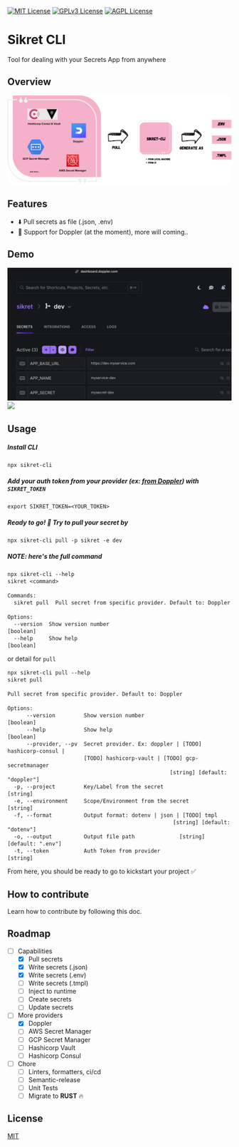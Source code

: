 
[![MIT License](https://img.shields.io/badge/License-MIT-green.svg)](https://choosealicense.com/licenses/mit/)
[![GPLv3 License](https://img.shields.io/badge/License-GPL%20v3-yellow.svg)](https://opensource.org/licenses/)
[![AGPL License](https://img.shields.io/badge/license-AGPL-blue.svg)](http://www.gnu.org/licenses/agpl-3.0)


# Sikret CLI

Tool for dealing with your Secrets App from anywhere


## Overview

![](https://github.com/firdausious/sikret-cli/blob/main/docs/overview.png)


## Features

- ⬇️ Pull secrets as file (.json, .env)
- 🔑 Support for Doppler (at the moment), more will coming..

## Demo

![](https://github.com/firdausious/sikret-cli/blob/main/docs/demo-1.png)
![](https://github.com/firdausious/sikret-cli/blob/main/docs/demo-2.gif)

## Usage

##### Install CLI
```shell
npx sikret-cli
```

##### Add your auth token from your provider (ex: [from Doppler](https://docs.doppler.com/reference/api#authentication)) with `SIKRET_TOKEN`
```shell
export SIKRET_TOKEN=<YOUR_TOKEN>
```

##### Ready to go! 🚀 Try to pull your secret by
```shell
npx sikret-cli pull -p sikret -e dev
```

##### NOTE: here's the full command
```shell
npx sikret-cli --help
sikret <command>

Commands:
  sikret pull  Pull secret from specific provider. Default to: Doppler

Options:
  --version  Show version number                                       [boolean]
  --help     Show help                                                 [boolean]
```

or detail for `pull`
```shell
npx sikret-cli pull --help
sikret pull

Pull secret from specific provider. Default to: Doppler

Options:
      --version         Show version number                            [boolean]
      --help            Show help                                      [boolean]
      --provider, --pv  Secret provider. Ex: doppler | [TODO] hashicorp-consul |
                        [TODO] hashicorp-vault | [TODO] gcp-secretmanager
                                                   [string] [default: "doppler"]
  -p, --project         Key/Label from the secret                       [string]
  -e, --environment     Scope/Environment from the secret               [string]
  -f, --format          Output format: dotenv | json | [TODO] tmpl
                                                    [string] [default: "dotenv"]
  -o, --output          Output file path              [string] [default: ".env"]
  -t, --token           Auth Token from provider                        [string]
```

From here, you should be ready to go to kickstart your project ✅

## How to contribute

Learn how to contribute by following this doc.

## Roadmap
- [ ] Capabilities
    - [x] Pull secrets
    - [x] Write secrets (.json)
    - [x] Write secrets (.env)
    - [ ] Write secrets (.tmpl)
    - [ ] Inject to runtime
    - [ ] Create secrets
    - [ ] Update secrets
- [ ] More providers
    - [x] Doppler
    - [ ] AWS Secret Manager
    - [ ] GCP Secret Manager
    - [ ] Hashicorp Vault
    - [ ] Hashicorp Consul
- [ ] Chore
    - [ ] Linters, formatters, ci/cd
    - [ ] Semantic-release
    - [ ] Unit Tests
    - [ ] Migrate to **RUST** 🔥

## License

[MIT](https://choosealicense.com/licenses/mit/)

